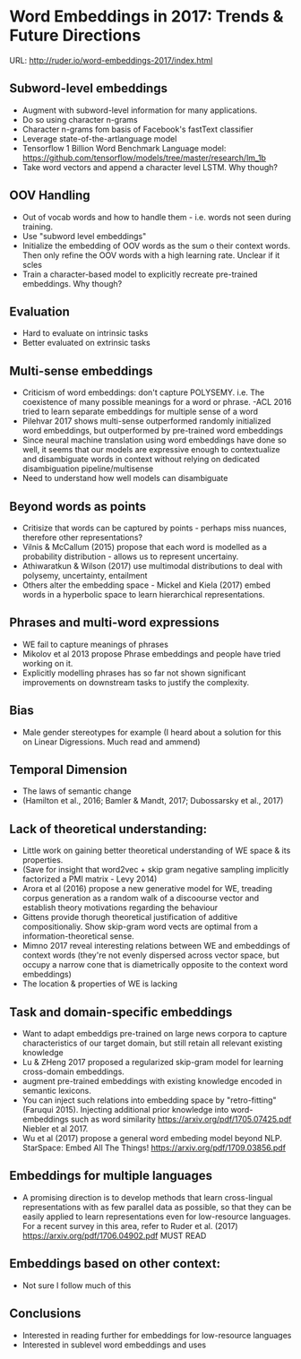 # Word Embeddings in 2017: Trends & Future Directions

URL: http://ruder.io/word-embeddings-2017/index.html

## Subword-level embeddings

- Augment with subword-level information for many applications. 
- Do so using character n-grams
- Character n-grams fom basis of Facebook's fastText classifier
- Leverage state-of-the-artlanguage model
- Tensorflow 1 Billion Word Benchmark Language model: https://github.com/tensorflow/models/tree/master/research/lm_1b
- Take word vectors and append a character level LSTM. Why though?


## OOV Handling

- Out of vocab words and how to handle them - i.e. words not seen during training. 
- Use "subword level embeddings"
- Initialize the embedding of OOV words as the sum o their context words. Then only refine the OOV words with a high learning rate. Unclear if it scles
- Train a character-based model to explicitly recreate pre-trained embeddings. Why though?

## Evaluation

- Hard to evaluate on intrinsic tasks
- Better evaluated on extrinsic tasks

## Multi-sense embeddings

- Criticism of word embeddings: don't capture POLYSEMY. i.e. The coexistence of many possible meanings for a word or phrase.
-ACL 2016 tried to learn separate embeddings for multiple sense of a word
- Pilehvar 2017 shows multi-sense outperformed randomly initialized word embeddings, but outperformed by pre-trained word embeddings
- Since neural machine translation using word embeddings have done so well, it seems that our models are expressive enough to contextualize and disambiguate words in context without relying on dedicated disambiguation pipeline/multisense
- Need to understand how well models can disambiguate

## Beyond words as points
- Critisize that words can be captured by points - perhaps miss nuances, therefore other representations?
- Vilnis & McCallum (2015) propose that each word is modelled as a probability distribution - allows us to represent uncertainy.
- Athiwaratkun & Wilson (2017) use multimodal distributions to deal with polysemy, uncertainty, entailment
- Others alter the embedding space - Mickel and Kiela (2017) embed words in a hyperbolic space to learn hierarchical representations. 

## Phrases and multi-word expressions

- WE fail to capture meanings of phrases
- Mikolov et al 2013 propose Phrase embeddings and people have tried working on it. 
- Explicitly modelling phrases has so far not shown significant improvements on downstream tasks to justify the complexity. 

## Bias

- Male gender stereotypes for example
(I heard about a solution for this on Linear Digressions. Much read and ammend)

## Temporal Dimension

- The laws of semantic change
-  (Hamilton et al., 2016; Bamler & Mandt, 2017; Dubossarsky et al., 2017)

## Lack of theoretical understanding:

- Little work on gaining better theoretical understanding of WE space & its properties.
- (Save for insight that word2vec + skip gram negative sampling implicitly factorized a PMI matrix - Levy 2014)
- Arora et al (2016) propose a new generative model for WE, treading corpus generation as a random walk of a discoourse vector and establish theory motivations regarding the behaviour
- Gittens provide thorugh theoretical justification of additive compositionaliy. Show skip-gram word vects are optimal from a information-theoretical sense.
- Mimno 2017 reveal interesting relations between WE and embeddings of context words (they're not evenly dispersed across vector space, but occupy a narrow cone that is diametrically opposite to the context word embeddings)
- The location & properties of WE is lacking

## Task and domain-specific embeddings

- Want to adapt embeddigs pre-trained on large news corpora to capture characteristics of our target domain, but still retain all relevant existing knowledge 
- Lu & ZHeng 2017 proposed a regularized skip-gram model for learning cross-domain embeddings. 
- augment pre-trained embeddings with existing knowledge encoded in semantic lexicons.
- You can inject such relations into embedding space by "retro-fitting" (Faruqui 2015). Injecting additional prior knowledge into word-embeddings such as word similarity https://arxiv.org/pdf/1705.07425.pdf Niebler et al 2017. 
- Wu et al (2017) propose a general word embeding model beyond NLP. StarSpace: Embed All The Things! https://arxiv.org/pdf/1709.03856.pdf

## Embeddings for multiple languages

- A promising direction is to develop methods that learn cross-lingual representations with as few parallel data as possible, so that they can be easily applied to learn representations even for low-resource languages. For a recent survey in this area, refer to Ruder et al. (2017) https://arxiv.org/pdf/1706.04902.pdf
MUST READ

## Embeddings based on other context:
- Not sure I follow much of this

## Conclusions

- Interested in reading further for embeddings for low-resource languages
- Interested in sublevel word embeddings and uses



